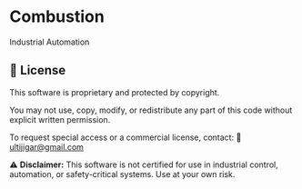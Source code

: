 # Combustion
Industrial Automation

## 📜 License

This software is proprietary and protected by copyright.

You may not use, copy, modify, or redistribute any part of this code without explicit written permission.

To request special access or a commercial license, contact:
📧 [ultijigar@gmail.com](mailto:ultijigar@gmail.com)

⚠️ **Disclaimer:** This software is not certified for use in industrial control, automation, or safety-critical systems. Use at your own risk.

